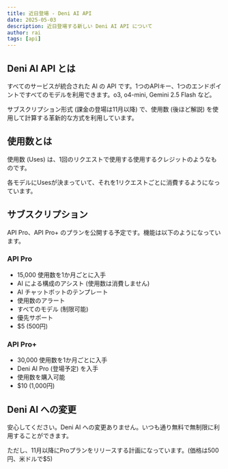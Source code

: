 ```yaml
---
title: 近日登場 - Deni AI API
date: 2025-05-03
description: 近日登場する新しい Deni AI API について
author: rai
tags: [api]
---
```


## Deni AI API とは

すべてのサービスが統合された AI の API です。1つのAPIキー、1つのエンドポイントですべてのモデルを利用できます。o3, o4-mini, Gemini 2.5 Flash など。

サブスクリプション形式 (課金の登場は11月以降) で、使用数 (後ほど解説) を使用して計算する革新的な方式を利用しています。

## 使用数とは

使用数 (Uses) は、1回のリクエストで使用する使用するクレジットのようなものです。

各モデルにUsesが決まっていて、それを1リクエストごとに消費するようになっています。

## サブスクリプション

API Pro、API Pro+ のプランを公開する予定です。機能は以下のようになっています。

### API Pro

- 15,000 使用数を1か月ごとに入手
- AI による構成のアシスト (使用数は消費しません)
- AI チャットボットのテンプレート
- 使用数のアラート
- すべてのモデル (制限可能)
- 優先サポート
- $5 (500円)

### API Pro+

- 30,000 使用数を1か月ごとに入手
- Deni AI Pro (登場予定) を入手
- 使用数を購入可能
- $10 (1,000円)

## Deni AI への変更

安心してください。Deni AI への変更ありません。いつも通り無料で無制限に利用することができます。

ただし、11月以降にProプランをリリースする計画になっています。(価格は500円、米ドルで$5)
